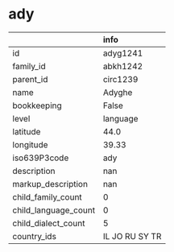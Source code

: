 # ady
|                      | info           |
|:---------------------|:---------------|
| id                   | adyg1241       |
| family_id            | abkh1242       |
| parent_id            | circ1239       |
| name                 | Adyghe         |
| bookkeeping          | False          |
| level                | language       |
| latitude             | 44.0           |
| longitude            | 39.33          |
| iso639P3code         | ady            |
| description          | nan            |
| markup_description   | nan            |
| child_family_count   | 0              |
| child_language_count | 0              |
| child_dialect_count  | 5              |
| country_ids          | IL JO RU SY TR |